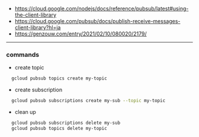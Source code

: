 - https://cloud.google.com/nodejs/docs/reference/pubsub/latest#using-the-client-library
- https://cloud.google.com/pubsub/docs/publish-receive-messages-client-library?hl=ja
- https://genzouw.com/entry/2021/02/10/080020/2179/
---
### commands
- create topic
```bash
  gcloud pubsub topics create my-topic
```
- create subscription
```bash
  gcloud pubsub subscriptions create my-sub --topic my-topic
```
- clean up
```bash
  gcloud pubsub subscriptions delete my-sub
  gcloud pubsub topics delete my-topic
```
